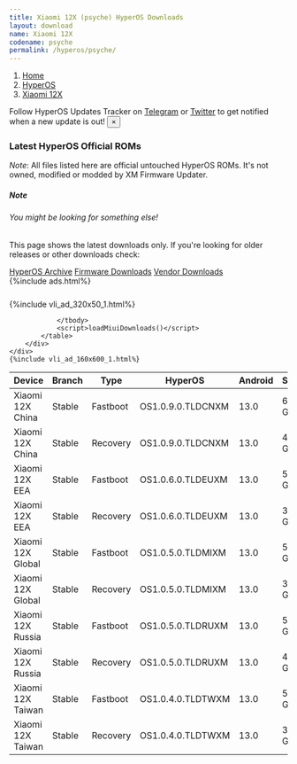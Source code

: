 ```yaml
---
title: Xiaomi 12X (psyche) HyperOS Downloads
layout: download
name: Xiaomi 12X
codename: psyche
permalink: /hyperos/psyche/
---
```

<nav aria-label="breadcrumb">
    <ol class="breadcrumb">
        <li class="breadcrumb-item"><a href="/">Home</a></li>
        <li class="breadcrumb-item"><a href="/hyperos/">HyperOS</a></li>
        <li class="breadcrumb-item active" aria-current="page"><a href="/hyperos/psyche/">Xiaomi 12X</a></li>
    </ol>
</nav>
<div class="alert alert-primary alert-dismissible fade show" role="alert">
    Follow HyperOS Updates Tracker on <a href="https://t.me/MIUIUpdatesTracker" class="alert-link">Telegram</a>
     or <a href="https://twitter.com/MiFwUpdater" class="alert-link">Twitter</a> to get notified when a new update is out!
    <button type="button" class="close" data-dismiss="alert" aria-label="Close">
        <span aria-hidden="true">&times;</span>
    </button>
</div>

### Latest HyperOS Official ROMs
*Note*: All files listed here are official untouched HyperOS ROMs. It's not owned, modified or modded by XM Firmware Updater.
<div class="card">
  <div class="card-body">
    <h5 class="card-title">Note</h5>
    <h6 class="card-subtitle mb-2 text-muted">You might be looking for something else!</h6>
    <p class="card-text">This page shows the latest downloads only.
     If you're looking for older releases or other downloads check:</p>
    <a href="/archive/hyperos/psyche/" class="card-link">HyperOS Archive</a>
    <a href="/firmware/psyche/" class="card-link">Firmware Downloads</a>
    <a href="/vendor/psyche/" class="card-link">Vendor Downloads</a>
  </div>
</div>
{%include ads.html%}
<div class="row justify-content-center">
    <div class="col-10">
        <div class="table-responsive-md" style="margin-top: 25px;">
            {%include vli_ad_320x50_1.html%}
            <table id="miui" class="display dt-responsive nowrap compact table table-striped table-hover table-sm">
                <thead class="thead-dark">
                    <tr>
                        <th data-ref="device">Device</th>
                        <th data-ref="branch">Branch</th>
                        <th data-ref="type">Type</th>
                        <th data-ref="miui">HyperOS</th>
                        <th data-ref="android">Android</th>
                        <th data-ref="size">Size</th>
                        <th data-ref="size">Date</th>
                        <th data-ref="link">Link</th>
                    </tr>
                </thead>
                <tbody>
                <tr><td>Xiaomi 12X China</td><td>Stable</td><td>Fastboot</td><td>OS1.0.9.0.TLDCNXM</td><td>13.0</td><td>6.2 GB</td><td>2024-09-03</td><td><a href="/hyperos/psyche/stable/OS1.0.9.0.TLDCNXM/">Download</a></td></tr>
<tr><td>Xiaomi 12X China</td><td>Stable</td><td>Recovery</td><td>OS1.0.9.0.TLDCNXM</td><td>13.0</td><td>4.1 GB</td><td>2024-09-12</td><td><a href="/hyperos/psyche/stable/OS1.0.9.0.TLDCNXM/">Download</a></td></tr>
<tr><td>Xiaomi 12X EEA</td><td>Stable</td><td>Fastboot</td><td>OS1.0.6.0.TLDEUXM</td><td>13.0</td><td>5.6 GB</td><td>2024-09-10</td><td><a href="/hyperos/psyche/stable/OS1.0.6.0.TLDEUXM/">Download</a></td></tr>
<tr><td>Xiaomi 12X EEA</td><td>Stable</td><td>Recovery</td><td>OS1.0.6.0.TLDEUXM</td><td>13.0</td><td>3.9 GB</td><td>2024-09-23</td><td><a href="/hyperos/psyche/stable/OS1.0.6.0.TLDEUXM/">Download</a></td></tr>
<tr><td>Xiaomi 12X Global</td><td>Stable</td><td>Fastboot</td><td>OS1.0.5.0.TLDMIXM</td><td>13.0</td><td>5.8 GB</td><td>2024-09-03</td><td><a href="/hyperos/psyche/stable/OS1.0.5.0.TLDMIXM/">Download</a></td></tr>
<tr><td>Xiaomi 12X Global</td><td>Stable</td><td>Recovery</td><td>OS1.0.5.0.TLDMIXM</td><td>13.0</td><td>3.9 GB</td><td>2024-09-12</td><td><a href="/hyperos/psyche/stable/OS1.0.5.0.TLDMIXM/">Download</a></td></tr>
<tr><td>Xiaomi 12X Russia</td><td>Stable</td><td>Fastboot</td><td>OS1.0.5.0.TLDRUXM</td><td>13.0</td><td>5.6 GB</td><td>2024-09-10</td><td><a href="/hyperos/psyche/stable/OS1.0.5.0.TLDRUXM/">Download</a></td></tr>
<tr><td>Xiaomi 12X Russia</td><td>Stable</td><td>Recovery</td><td>OS1.0.5.0.TLDRUXM</td><td>13.0</td><td>4.0 GB</td><td>2024-09-23</td><td><a href="/hyperos/psyche/stable/OS1.0.5.0.TLDRUXM/">Download</a></td></tr>
<tr><td>Xiaomi 12X Taiwan</td><td>Stable</td><td>Fastboot</td><td>OS1.0.4.0.TLDTWXM</td><td>13.0</td><td>5.1 GB</td><td>2024-09-10</td><td><a href="/hyperos/psyche/stable/OS1.0.4.0.TLDTWXM/">Download</a></td></tr>
<tr><td>Xiaomi 12X Taiwan</td><td>Stable</td><td>Recovery</td><td>OS1.0.4.0.TLDTWXM</td><td>13.0</td><td>3.9 GB</td><td>2024-09-23</td><td><a href="/hyperos/psyche/stable/OS1.0.4.0.TLDTWXM/">Download</a></td></tr>

                </tbody>
                <script>loadMiuiDownloads()</script>
            </table>
        </div>
    </div>
    {%include vli_ad_160x600_1.html%}
</div>
